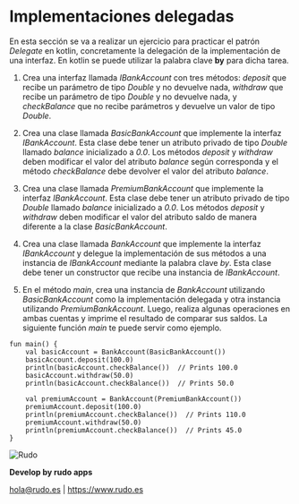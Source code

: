 # Implementaciones delegadas
En esta sección se va a realizar un ejercicio para practicar el patrón *Delegate* en kotlin, concretamente la delegación de la implementación de una interfaz. En kotlin se puede utilizar la palabra clave **by** para dicha tarea.

1. Crea una interfaz llamada *IBankAccount* con tres métodos: *deposit* que recibe un parámetro de tipo *Double* y no devuelve nada, *withdraw* que recibe un parámetro de tipo *Double* y no devuelve nada, y *checkBalance* que no recibe parámetros y devuelve un valor de tipo *Double*.

2. Crea una clase llamada *BasicBankAccount* que implemente la interfaz *IBankAccount*. Esta clase debe tener un atributo privado de tipo *Double* llamado *balance* inicializado a *0.0*. Los métodos *deposit* y *withdraw* deben modificar el valor del atributo *balance* según corresponda y el método *checkBalance* debe devolver el valor del atributo *balance*.

3. Crea una clase llamada *PremiumBankAccount* que implemente la interfaz *IBankAccount*. Esta clase debe tener un atributo privado de tipo *Double* llamado *balance* inicializado a *0.0*. Los métodos *deposit* y *withdraw* deben modificar el valor del atributo saldo de manera diferente a la clase *BasicBankAccount*.

4. Crea una clase llamada *BankAccount* que implemente la interfaz *IBankAccount* y delegue la implementación de sus métodos a una instancia de *IBankAccount* mediante la palabra clave *by*. Esta clase debe tener un constructor que recibe una instancia de *IBankAccount*.

5. En el método *main*, crea una instancia de *BankAccount* utilizando *BasicBankAccount* como la implementación delegada y otra instancia utilizando *PremiumBankAccount*. Luego, realiza algunas operaciones en ambas cuentas y imprime el resultado de comparar sus saldos. La siguiente función *main* te puede servir como ejemplo.


```
fun main() {
    val basicAccount = BankAccount(BasicBankAccount())
    basicAccount.deposit(100.0)
    println(basicAccount.checkBalance())  // Prints 100.0
    basicAccount.withdraw(50.0)
    println(basicAccount.checkBalance())  // Prints 50.0

    val premiumAccount = BankAccount(PremiumBankAccount())
    premiumAccount.deposit(100.0)
    println(premiumAccount.checkBalance())  // Prints 110.0
    premiumAccount.withdraw(50.0)
    println(premiumAccount.checkBalance())  // Prints 45.0
}
```


![Rudo](../README/rudo.png)

**Develop by rudo apps**

hola@rudo.es | https://www.rudo.es